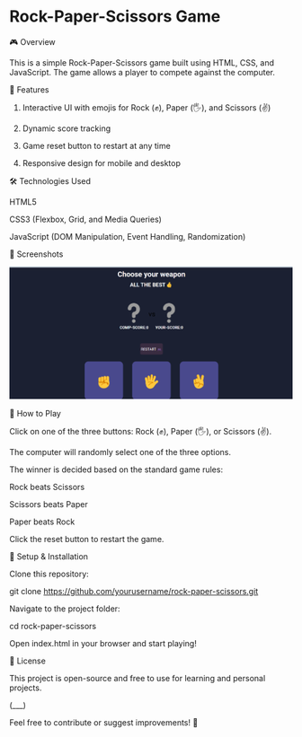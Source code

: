 # Rock-Paper-Scissors Game

🎮 Overview

This is a simple Rock-Paper-Scissors game built using HTML, CSS, and JavaScript. The game allows a player to compete against the computer.

🚀 Features

1) Interactive UI with emojis for Rock (✊), Paper (🖐️), and Scissors (✌️)

2) Dynamic score tracking

3) Game reset button to restart at any time

4) Responsive design for mobile and desktop

🛠️ Technologies Used

HTML5

CSS3 (Flexbox, Grid, and Media Queries)

JavaScript (DOM Manipulation, Event Handling, Randomization)

📸 Screenshots

![Rock Paper Scissors Game](screenshot.png)

🎯 How to Play

Click on one of the three buttons: Rock (✊), Paper (🖐️), or Scissors (✌️).

The computer will randomly select one of the three options.

The winner is decided based on the standard game rules:

Rock beats Scissors

Scissors beats Paper

Paper beats Rock

Click the reset button to restart the game.

🔧 Setup & Installation

Clone this repository:

git clone https://github.com/yourusername/rock-paper-scissors.git

Navigate to the project folder:

cd rock-paper-scissors

Open index.html in your browser and start playing!

📜 License

This project is open-source and free to use for learning and personal projects.

(___)

Feel free to contribute or suggest improvements! 🚀